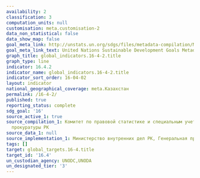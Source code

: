 ```yaml
---
availability: 2
classification: 3
computation_units: null
customisation: meta.customisation-2
data_non_statistical: false
data_show_map: false
goal_meta_link: http://unstats.un.org/sdgs/files/metadata-compilation/Metadata-Goal-16.pdf
goal_meta_link_text: United Nations Sustainable Development Goals Metadata (pdf 1361kB)
graph_title: global_indicators.16-4-2.title
graph_type: line
indicator: 16.4.2
indicator_name: global_indicators.16-4-2.title
indicator_sort_order: 16-04-02
layout: indicator
national_geographical_coverage: meta.Казахстан
permalink: /16-4-2/
published: true
reporting_status: complete
sdg_goal: '16'
source_active_1: true
source_compilation_1: Комитет по правовой статистике и специальным учетам Генеральной
  прокуратуры РК
source_data_1: null
source_implementation_1: Министерство внутренних дел РК, Генеральная прокуратура РК
tags: []
target: global_targets.16-4.title
target_id: '16.4'
un_custodian_agency: UNODC,UNODA
un_designated_tier: '3'
---
```

